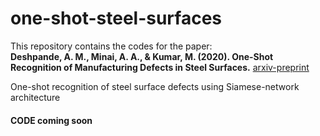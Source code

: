 # one-shot-steel-surfaces

This repository contains the codes for the paper:  
**Deshpande, A. M., Minai, A. A., & Kumar, M. (2020). One-Shot Recognition of Manufacturing Defects in Steel Surfaces.** [arxiv-preprint](https://arxiv.org/abs/2005.05815)

One-shot recognition of steel surface defects using Siamese-network architecture

#### CODE coming soon

